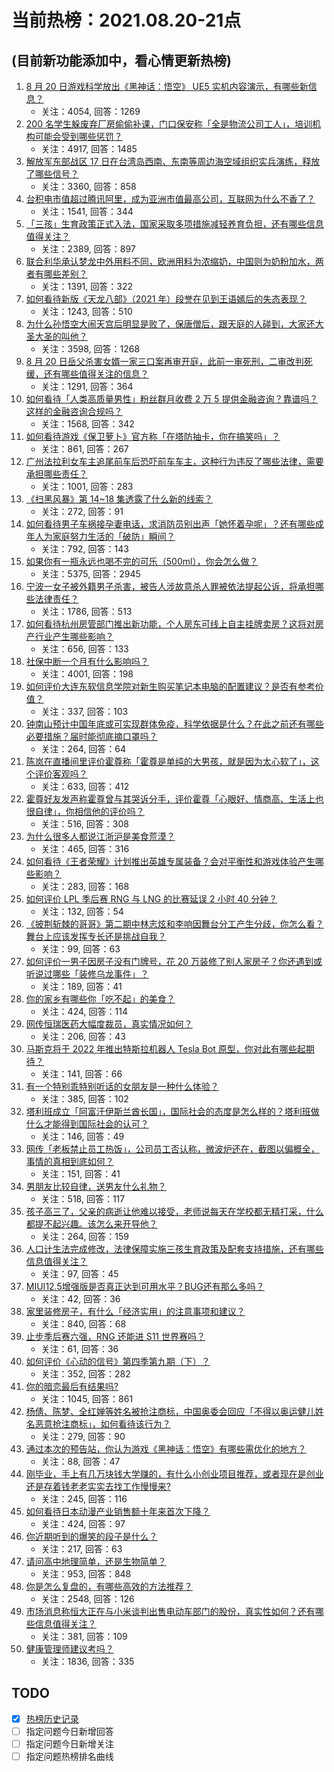 # 当前热榜：2021.08.20-21点
## (目前新功能添加中，看心情更新热榜)
1. [8 月 20 日游戏科学放出《黑神话：悟空》 UE5 实机内容演示，有哪些新信息？](https://www.zhihu.com/question/481112589)
    * 关注：4054, 回答：1269
2. [200 名学生躲废弃厂房偷偷补课，门口保安称「全是物流公司工人」，培训机构可能会受到哪些惩罚？](https://www.zhihu.com/question/480196401)
    * 关注：4917, 回答：1485
3. [解放军东部战区 17 日在台湾岛西南、东南等周边海空域组织实兵演练，释放了哪些信号？](https://www.zhihu.com/question/481014264)
    * 关注：3360, 回答：858
4. [台积电市值超过腾讯阿里，成为亚洲市值最高公司，互联网为什么不香了？](https://www.zhihu.com/question/481131723)
    * 关注：1541, 回答：344
5. [「三孩」生育政策正式入法，国家采取多项措施减轻养育负担，还有哪些信息值得关注？](https://www.zhihu.com/question/481108926)
    * 关注：2389, 回答：897
6. [联合利华承认梦龙中外用料不同，欧洲用料为浓缩奶，中国则为奶粉加水，两者有哪些差别？](https://www.zhihu.com/question/481091385)
    * 关注：1391, 回答：322
7. [如何看待新版《天龙八部》（2021 年）段誉在见到王语嫣后的失态表现？](https://www.zhihu.com/question/480726606)
    * 关注：1243, 回答：510
8. [为什么孙悟空大闹天宫后明显是败了，保唐僧后，跟天庭的人碰到，大家还大圣大圣的叫他？](https://www.zhihu.com/question/356018121)
    * 关注：3598, 回答：1268
9. [8 月 20 日岳父杀害女婿一家三口案再审开庭，此前一审死刑，二审改判死缓，还有哪些值得关注的信息？](https://www.zhihu.com/question/481086692)
    * 关注：1291, 回答：364
10. [如何看待「人类高质量男性」粉丝群月收费 2 万 5 提供金融咨询？靠谱吗？这样的金融咨询合规吗？](https://www.zhihu.com/question/480984317)
    * 关注：1568, 回答：342
11. [如何看待游戏《保卫萝卜》官方称「在塔防抽卡，你在搞笑吗」？](https://www.zhihu.com/question/480111004)
    * 关注：861, 回答：267
12. [广州法拉利女车主追尾前车后恐吓前车车主，这种行为违反了哪些法律，需要承担哪些责任？](https://www.zhihu.com/question/481030758)
    * 关注：1001, 回答：283
13. [《扫黑风暴》第 14~18 集透露了什么新的线索？](https://www.zhihu.com/question/481048120)
    * 关注：272, 回答：91
14. [如何看待男子车祸接孕妻电话，求消防员别出声「她怀着孕呢」？还有哪些成年人为家庭努力生活的「破防」瞬间？](https://www.zhihu.com/question/480890763)
    * 关注：792, 回答：143
15. [如果你有一瓶永远也喝不完的可乐（500ml），你会怎么做？](https://www.zhihu.com/question/370130220)
    * 关注：5375, 回答：2945
16. [宁波一女子被外籍男子杀害，被告人涉故意杀人罪被依法提起公诉，将承担哪些法律责任？](https://www.zhihu.com/question/481154899)
    * 关注：1786, 回答：513
17. [如何看待杭州房管部门推出新功能，个人房东可线上自主挂牌卖房？这将对房产行业产生哪些影响？](https://www.zhihu.com/question/480822915)
    * 关注：656, 回答：133
18. [社保中断一个月有什么影响吗？](https://www.zhihu.com/question/304891093)
    * 关注：4001, 回答：198
19. [如何评价大连东软信息学院对新生购买笔记本电脑的配置建议？是否有参考价值？](https://www.zhihu.com/question/481021993)
    * 关注：337, 回答：103
20. [钟南山预计中国年底或可实现群体免疫，科学依据是什么？在此之前还有哪些必要措施？届时能彻底摘口罩吗？](https://www.zhihu.com/question/481200144)
    * 关注：264, 回答：64
21. [陈岚在直播间里评价霍尊称「霍尊是单纯的大男孩，就是因为太心软了」，这个评价客观吗？](https://www.zhihu.com/question/480950001)
    * 关注：633, 回答：412
22. [霍尊好友发声称霍尊曾与其哭诉分手，评价霍尊「心眼好、情商高、生活上也很自律」，你相信他的评价吗？](https://www.zhihu.com/question/481150245)
    * 关注：516, 回答：308
23. [为什么很多人都说江浙沪是美食荒漠？](https://www.zhihu.com/question/456755817)
    * 关注：465, 回答：316
24. [如何看待《王者荣耀》计划推出英雄专属装备？会对平衡性和游戏体验产生哪些影响？](https://www.zhihu.com/question/480725650)
    * 关注：283, 回答：168
25. [如何评价 LPL 季后赛 RNG 与 LNG 的比赛延误 2 小时 40 分钟？](https://www.zhihu.com/question/480991539)
    * 关注：132, 回答：54
26. [《披荆斩棘的哥哥》第二期中林志炫和李响因舞台分工产生分歧，你怎么看？舞台上应该发挥专长还是挑战自我？](https://www.zhihu.com/question/481163505)
    * 关注：99, 回答：63
27. [如何评价一男子因房子没有门牌号，花 20 万装修了别人家房子？你还遇到或听说过哪些「装修乌龙事件」？](https://www.zhihu.com/question/478369888)
    * 关注：189, 回答：41
28. [你的家乡有哪些你「吃不起」的美食？](https://www.zhihu.com/question/480324573)
    * 关注：424, 回答：114
29. [网传恒瑞医药大幅度裁员，真实情况如何？](https://www.zhihu.com/question/479573620)
    * 关注：206, 回答：43
30. [马斯克将于 2022 年推出特斯拉机器人 Tesla Bot 原型，你对此有哪些起期待？](https://www.zhihu.com/question/481142519)
    * 关注：141, 回答：66
31. [有一个特别乖特别听话的女朋友是一种什么体验？](https://www.zhihu.com/question/38244646)
    * 关注：385, 回答：102
32. [塔利班成立「阿富汗伊斯兰酋长国」，国际社会的态度是怎么样的？塔利班做什么才能得到国际社会的认可？](https://www.zhihu.com/question/480152992)
    * 关注：146, 回答：49
33. [网传「老板禁止员工热饭」，公司员工否认称，微波炉还在，截图以偏概全，事情的真相到底如何？](https://www.zhihu.com/question/480938046)
    * 关注：151, 回答：41
34. [男朋友比较自律，送男友什么礼物？](https://www.zhihu.com/question/56318740)
    * 关注：518, 回答：117
35. [孩子高三了，父亲的病逝让他难以接受，老师说每天在学校都无精打采，什么都提不起兴趣。该怎么来开导他？](https://www.zhihu.com/question/478793873)
    * 关注：264, 回答：159
36. [人口计生法完成修改，法律保障实施三孩生育政策及配套支持措施，还有哪些信息值得关注？](https://www.zhihu.com/question/481110949)
    * 关注：97, 回答：45
37. [MIUI12.5增强版是否真正达到可用水平？BUG还有那么多吗？](https://www.zhihu.com/question/480869195)
    * 关注：42, 回答：36
38. [家里装修房子，有什么「经济实用」的注意事项和建议？](https://www.zhihu.com/question/430085434)
    * 关注：840, 回答：68
39. [止步季后赛六强，RNG 还能进 S11 世界赛吗？](https://www.zhihu.com/question/481053756)
    * 关注：61, 回答：36
40. [如何评价《心动的信号》第四季第九期（下）？](https://www.zhihu.com/question/480968441)
    * 关注：352, 回答：282
41. [你的暗恋最后有结果吗?](https://www.zhihu.com/question/477524748)
    * 关注：1045, 回答：861
42. [杨倩、陈梦、全红婵等姓名被抢注商标，中国奥委会回应「不得以奥运健儿姓名恶意抢注商标」，如何看待该行为？](https://www.zhihu.com/question/480600936)
    * 关注：279, 回答：90
43. [通过本次的预告站，你认为游戏《黑神话：悟空》有哪些需优化的地方？](https://www.zhihu.com/question/480857493)
    * 关注：88, 回答：47
44. [刚毕业，手上有几万块钱大学赚的，有什么小创业项目推荐，或者现在是创业还是存着钱老老实实去找工作慢慢来?](https://www.zhihu.com/question/469530925)
    * 关注：245, 回答：116
45. [如何看待日本动漫产业销售额十年来首次下降？](https://www.zhihu.com/question/480499776)
    * 关注：424, 回答：97
46. [你近期听到的爆笑的段子是什么？](https://www.zhihu.com/question/476560453)
    * 关注：217, 回答：63
47. [请问高中地理简单，还是生物简单？](https://www.zhihu.com/question/477028867)
    * 关注：953, 回答：848
48. [你是怎么复盘的，有哪些高效的方法推荐？](https://www.zhihu.com/question/406224720)
    * 关注：2548, 回答：126
49. [市场消息称恒大正在与小米谈判出售电动车部门的股份，真实性如何？还有哪些信息值得关注？](https://www.zhihu.com/question/480998662)
    * 关注：381, 回答：109
50. [健康管理师建议考吗？](https://www.zhihu.com/question/353073911)
    * 关注：1836, 回答：335
## TODO
* [x] [热榜历史记录](hot_history/AllHot.md)
* [ ] 指定问题今日新增回答
* [ ] 指定问题今日新增关注
* [ ] 指定问题热榜排名曲线
